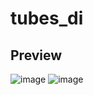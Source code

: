 # tubes_di

## Preview
![image](https://github.com/keyynatwgm/tubes_di/assets/127914968/dc7133a4-3c6c-4028-9393-bcb9762a775a)
![image](https://github.com/keyynatwgm/tubes_di/assets/127914968/5388c3df-dea3-4444-932c-f20c710f7871)
